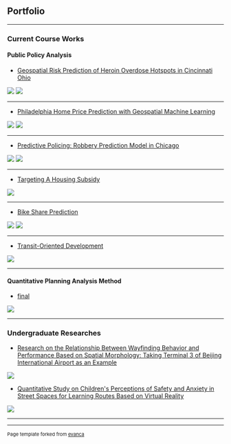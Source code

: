 ## Portfolio

---

### Current Course Works

#### Public Policy Analysis

- [Geospatial Risk Prediction of Heroin Overdose Hotspots in Cincinnati Ohio](https://echinlee.github.io/Public-Policy-Analysis/01-Cincinnati-Heroin-Overdose.html)
<img src="images/final1.jpg?raw=true"/>
<img src="images/final2.jpg?raw=true"/>

---
- [Philadelphia Home Price Prediction with Geospatial Machine Learning](https://echinlee.github.io/Public-Policy-Analysis/Midterm.html)
<img src="images/mid1.jpg?raw=true"/>
<img src="images/mid2.jpg?raw=true"/>

---
- [Predictive Policing: Robbery Prediction Model in Chicago](https://echinlee.github.io/Public-Policy-Analysis/HW4.html)
<img src="images/hw41.jpg?raw=true"/>
<img src="images/hw42.jpg?raw=true"/>

---
- [Targeting A Housing Subsidy](https://echinlee.github.io/Public-Policy-Analysis/HW5.html)
<img src="images/hw5.jpg?raw=true"/>

---
- [Bike Share Prediction]([http://example.com/](https://echinlee.github.io/Public-Policy-Analysis/HW6.html))
<img src="images/hw61.jpg?raw=true"/>
<img src="images/hw62.jpg?raw=true"/>

---
- [Transit-Oriented Development]([http://example.com/](https://echinlee.github.io/Public-Policy-Analysis/HW2.html))
<img src="images/hw61.jpg?raw=true"/>

---

#### Quantitative Planning Analysis Method

- [final]([http://example.com/](https://echinlee.github.io/Public-Policy-Analysis/HW2.html))
<img src="images/hw61.jpg?raw=true"/>

---

### Undergraduate Researches

- [Research on the Relationship Between Wayfinding Behavior and Performance Based on Spatial Morphology: Taking Terminal 3 of Beijing International Airport as an Example](https://echinlee.github.io/OtherHomework/undergraduatethesis.pdf)
<img src="images/undgradthesis.png?raw=true"/>
  
- [Quantitative Study on Children's Perceptions of Safety and Anxiety in Street Spaces for Learning Routes Based on Virtual Reality](https://echinlee.github.io/OtherHomework/undergraduateresearch.pdf)
<img src="images/undgradres.png?raw=true"/>

---




---
<p style="font-size:11px">Page template forked from <a href="https://github.com/evanca/quick-portfolio">evanca</a></p>
<!-- Remove above link if you don't want to attibute -->

